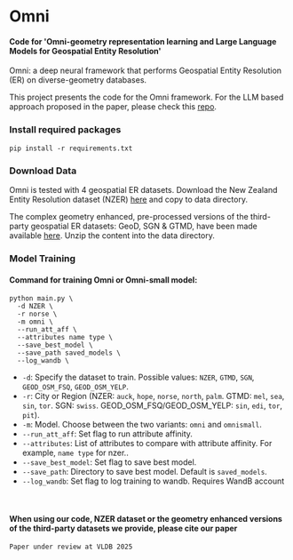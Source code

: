 # Omni
#### Code for 'Omni-geometry representation learning and Large Language Models for Geospatial Entity Resolution'

Omni: a deep neural framework that performs Geospatial Entity Resolution (ER) on diverse-geometry databases. 

This project presents the code for the Omni framework. For the LLM based approach proposed in the paper, please check this [repo](https://github.com/Kalana777/LLMs-for-geospatial-ER).


### Install required packages
```
pip install -r requirements.txt
```

### Download Data
Omni is tested with 4 geospatial ER datasets. Download the New Zealand Entity Resolution dataset (NZER) 
[here](https://figshare.com/s/e0e0481d62a3e411178b) and copy to data directory. 


The complex geometry enhanced, pre-processed versions of the third-party geospatial ER datasets: GeoD, SGN & GTMD, have 
been made available [here](https://figshare.com/s/7858aa81a88b2347d09d). Unzip the content into the data directory.

### Model Training

#### Command for training Omni or Omni-small model:
```
python main.py \
  -d NZER \
  -r norse \
  -m omni \
  --run_att_aff \
  --attributes name type \
  --save_best_model \
  --save_path saved_models \
  --log_wandb \
```

* ``-d``: Specify the dataset to train. Possible values: ``NZER``, ``GTMD``, ``SGN``, ``GEOD_OSM_FSQ``, ``GEOD_OSM_YELP``.
* ``-r``: City or Region (NZER: ``auck``, ``hope``, ``norse``, ``north``, ``palm``. GTMD: ``mel``, ``sea``, ``sin``, ``tor``. SGN: ``swiss``. GEOD_OSM_FSQ/GEOD_OSM_YELP: ``sin``, ``edi``, ``tor``, ``pit``).
* ``-m``: Model. Choose between the two variants: ``omni`` and ``omnismall``.
* ``--run_att_aff``: Set flag to run attribute affinity.
* ``--attributes``: List of attributes to compare with attribute affinity. For example, ``name type`` for nzer..
* ``--save_best_model``: Set flag to save best model.
* ``--save_path``: Directory to save best model. Default is ``saved_models``.
* ``--log_wandb``: Set flag to log training to wandb. Requires WandB account
<br/>

#### When using our code, NZER dataset or the geometry enhanced versions of the third-party datasets we provide, please cite our paper
```Paper under review at VLDB 2025```